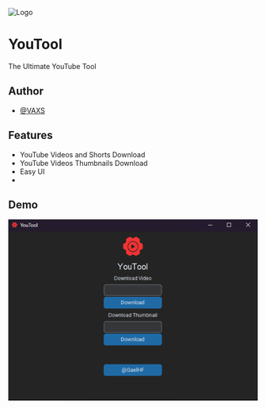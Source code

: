 
![Logo](https://raw.githubusercontent.com/GaelHF/YouTool/main/Software/icon.ico)


# YouTool

The Ultimate YouTube Tool

## Author

- [@VAXS](https://www.github.com/GaelHF)


## Features

- YouTube Videos and Shorts Download
- YouTube Videos Thumbnails Download
- Easy UI
- 
## Demo

![Preview](https://github.com/GaelHF/YouTool/blob/main/Preview.png?raw=true)
